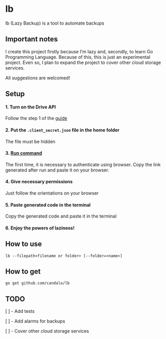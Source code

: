 # lb
lb (Lazy Backup) is a tool to automate backups

## Important notes

I create this project firstly because I'm lazy and, secondly, to learn Go Programming Language. Because of this, this is just an experimental project.
Even so, I plan to expand the project to cover other cloud storage services.

All suggestions are welcomed!

## Setup

#### 1. Turn on the Drive API
Follow the step 1 of the [guide](https://developers.google.com/drive/v3/web/quickstart/go)

#### 2. Put the `.client_secret.json` file in the home folder
The file must be hidden

#### 3. [Run command](#howtouse)
The first time, it is necessary to authenticate using browser. Copy the link generated after run and paste it on your browser.

#### 4. Give necessary permissions
Just follow the orientations on your browser

#### 5. Paste generated code in the terminal
Copy the generated code and paste it in the terminal

#### 6. Enjoy the powers of laziness!

## <a name="howtouse"></a>How to use

`lb --filepath<filename or folder> [--folder=<name>]`

## How to get

`go get github.com/candalo/lb`

## TODO

[ ] - Add tests

[ ] - Add alarms for backups

[ ] - Cover other cloud storage services
